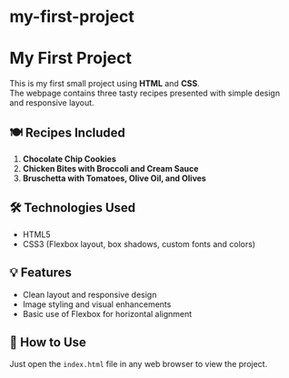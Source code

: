 # my-first-project
# My First Project

This is my first small project using **HTML** and **CSS**.  
The webpage contains three tasty recipes presented with simple design and responsive layout.

## 🍽️ Recipes Included

1. **Chocolate Chip Cookies**
2. **Chicken Bites with Broccoli and Cream Sauce**
3. **Bruschetta with Tomatoes, Olive Oil, and Olives**

## 🛠️ Technologies Used

- HTML5
- CSS3 (Flexbox layout, box shadows, custom fonts and colors)

## 💡 Features

- Clean layout and responsive design
- Image styling and visual enhancements
- Basic use of Flexbox for horizontal alignment

## 📂 How to Use

Just open the `index.html` file in any web browser to view the project.
